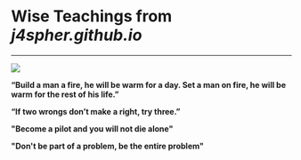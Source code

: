 # Wise Teachings from *j4spher.github.io*
---

![](https://i.imgflip.com/6wgepv.png)

**“Build a man a fire, he will be warm for a day. Set a man on fire, he will be warm for the rest of his life.”**

**“If two wrongs don’t make a right, try three.”**

**"Become a pilot and you will not die alone"**

**"Don't be part of a problem, be the entire problem"**
